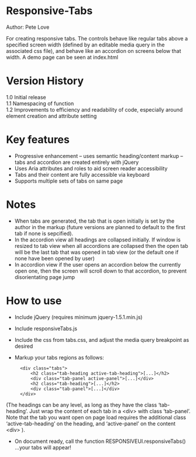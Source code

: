 Responsive-Tabs
===============  
Author: Pete Love

For creating responsive tabs. The controls behave like regular tabs above a specified screen width (defined by an editable media query in the associated css file), and behave like an accordion on screens below that width. A demo page can be seen at index.html

Version History
===============
1.0 Initial release  
1.1 Namespacing of function  
1.2 Improvements to efficiency and readability of code, especially around element creation and attribute setting

Key features
============
- Progressive enhancement – uses semantic heading/content markup – tabs and accordion are created entirely with jQuery
- Uses Aria attributes and roles to aid screen reader accessibility
- Tabs and their content are fully accessible via keyboard
- Supports multiple sets of tabs on same page  

Notes  
=====
- When tabs are generated, the tab that is open initially is set by the author in the markup (future versions are planned to default to the first tab if none is sepcified).  
- In the accordion view all headings are collapsed initially. If window is resized to tab view when all accordions are collapsed then the open tab will be the last tab that was opened in tab view (or the default one if none have been opened by user)
- In accordion view if the user opens an accordion below the currently open one, then the screen will scroll down to that accordion, to prevent disorientating page jump

How to use
==========
- Include jQuery (requires minimum jquery-1.5.1.min.js)
- Include responsiveTabs.js
- Include the css from tabs.css, and adjust the media query breakpoint as desired
- Markup your tabs regions as follows:

		<div class="tabs">
			<h2 class="tab-heading active-tab-heading">[...]</h2>
			<div class="tab-panel active-panel">[...]</div>
			<h2 class="tab-heading">[...]</h2>
			<div class="tab-panel">[...]</div>
		</div>

(The headings can be any level, as long as they have the class ‘tab-heading’. Just wrap the content of each tab in a &lt;div> with class ‘tab-panel’. Note that the tab you want open on page load requires the additional class ‘active-tab-heading’ on the heading, and ‘active-panel’ on the content &lt;div> ).

- On document ready, call the function RESPONSIVEUI.responsiveTabs() …your tabs will appear!
